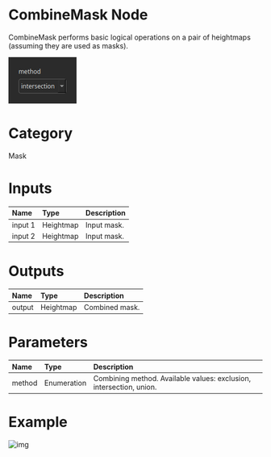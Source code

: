 
CombineMask Node
================


CombineMask performs basic logical operations on a pair of heightmaps (assuming they are used as masks).



![img](../../images/nodes/CombineMask_settings.png)


# Category


Mask
# Inputs

|Name|Type|Description|
| :--- | :--- | :--- |
|input 1|Heightmap|Input mask.|
|input 2|Heightmap|Input mask.|

# Outputs

|Name|Type|Description|
| :--- | :--- | :--- |
|output|Heightmap|Combined mask.|

# Parameters

|Name|Type|Description|
| :--- | :--- | :--- |
|method|Enumeration|Combining method. Available values: exclusion, intersection, union.|

# Example


![img](../../images/nodes/CombineMask.png)

